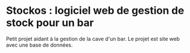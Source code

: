 # Stockos : logiciel web de gestion de stock pour un bar
Petit projet aidant à la gestion de la cave d'un bar. Le projet est site web avec une base de données.
